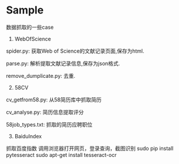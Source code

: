 # Sample
数据抓取的一些case

1. WebOfScience
  
  spider.py: 获取Web of Science的文献记录页面,保存为html.

  parse.py: 解析提取文献记录信息,保存为json格式.
  
  remove_dumplicate.py: 去重.

2. 58CV

  cv_getfrom58.py: 从58简历库中抓取简历
  
  cv_analyse.py: 简历信息提取评分
  
  58job_types.txt: 抓取的简历应聘职位

3. BaiduIndex
  
  抓取百度指数
  调用浏览器打开网页，登录查询，截图识别
  sudo pip install pytesseract
  sudo apt-get install tesseract-ocr
